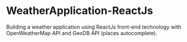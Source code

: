 # WeatherApplication-ReactJs
Building a weather application using ReactJs front-end technology with OpenWeatherMap API and GeoDB API (places autocomplete).
